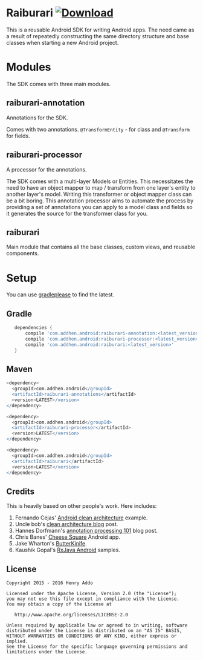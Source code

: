 Raiburari [ ![Download](
) ](https://bintray.com/eyedol/maven/Raiburari/_latestVersion)
=========

This is a reusable Android SDK for writing Android apps. The need came as a result of repeatedly constructing the same directory structure and base classes when starting a new Android project.

Modules
=======

The SDK comes with three main modules.

raiburari-annotation
--------------------

Annotations for the SDK. 

Comes with two annotations. `@TransformEntity` - for class and `@Transform` for fields.

raiburari-processor
-------------------
A processor for the annotations.

The SDK comes with a multi-layer Models or Entities. This necessitates the need to have an object mapper to map / transform from one layer's entity to another layer's model. Writing this transformer or object mapper class can be a bit boring. This annotation processor aims to automate the process by providing a set of annotations you can apply to a model class and fields so it generates the source for the transformer class for you.

raiburari
---------
Main module that contains all the base classes, custom views, and reusable components.


Setup
=====
You can use [gradleplease](http://gradleplease.appspot.com/#raiburari) to find the latest.

Gradle
------
```groovy
   dependencies {
       compile 'com.addhen.android:raiburari-annotation:<latest_version>'
       compile 'com.addhen.android:raiburari-processor:<latest_version>'
       compile 'com.addhen.android:raiburari:<latest_version>'
   }
```

Maven
-----
```groovy
<dependency>
  <groupId>com.addhen.android</groupId>
  <artifactId>raiburari-annotations</artifactId>
  <version>LATEST</version>
</dependency>

<dependency>
  <groupId>com.addhen.android</groupId>
  <artifactId>raiburari-processor</artifactId>
  <version>LATEST</version>
</dependency>

<dependency>
  <groupId>com.addhen.android</groupId>
  <artifactId>raiburari</artifactId>
  <version>LATEST</version>
</dependency>
```

Credits
--------
This is heavily based on other people's work. Here includes:

1. Fernando Cejas' [Android clean architecture][1] example.
2. Uncle bob's [clean architecture blog][2] post. 
3. Hannes Dorfmann's [annotation processing 101][3] blog post.
4. Chris Banes' [Cheese Square][4] Android app.
5. Jake Wharton's [ButterKinife][5].
6. Kaushik Gopal's [RxJava Android][6] samples.


License
--------

    Copyright 2015 - 2016 Henry Addo

    Licensed under the Apache License, Version 2.0 (the "License");
    you may not use this file except in compliance with the License.
    You may obtain a copy of the License at

       http://www.apache.org/licenses/LICENSE-2.0

    Unless required by applicable law or agreed to in writing, software
    distributed under the License is distributed on an "AS IS" BASIS,
    WITHOUT WARRANTIES OR CONDITIONS OF ANY KIND, either express or implied.
    See the License for the specific language governing permissions and
    limitations under the License.
    

[1]: https://github.com/android10/Android-CleanArchitecture/
[2]: http://blog.8thlight.com/uncle-bob/2012/08/13/the-clean-architecture.html
[3]: http://hannesdorfmann.com/annotation-processing/annotationprocessing101
[4]: https://github.com/chrisbanes/cheesesquare
[5]: https://github.com/JakeWharton/butterknife
[6]: https://github.com/kaushikgopal/RxJava-Android-Samples